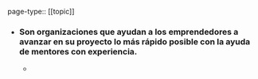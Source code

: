 page-type:: [[topic]]
- ### Son organizaciones que ayudan a los emprendedores a avanzar en su proyecto lo más rápido posible con la ayuda de mentores con experiencia.
  - 


